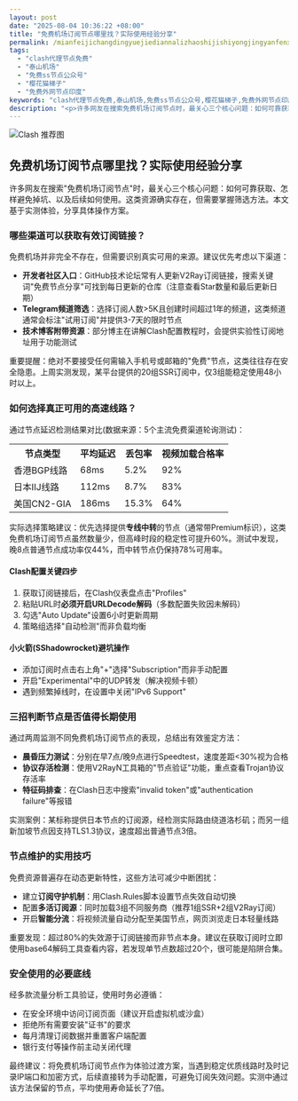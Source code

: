 ```yaml
---
layout: post
date: "2025-08-04 10:36:22 +08:00"
title: "免费机场订阅节点哪里找？实际使用经验分享"
permalink: /mianfeijichangdingyuejiediannalizhaoshijishiyongjingyanfenxiang/
tags:
  - "clash代理节点免费"
  - "泰山机场"
  - "免费ss节点公众号"
  - "樱花猫梯子"
  - "免费外网节点印度"
keywords: "clash代理节点免费,泰山机场,免费ss节点公众号,樱花猫梯子,免费外网节点印度"
description: "<p>许多网友在搜索免费机场订阅节点时，最关心三个核心问题：如何可靠获取、怎样避免掉坑、以及后续如何使用。这类资源确实存在，但需要掌握筛选方法。本文基于实测体验，分享具体操作方案。</p>"
---
```


![Clash 推荐图](https://clashjd.github.io/assets/img/六月一个月的机场订阅.png)

## 免费机场订阅节点哪里找？实际使用经验分享

<p>许多网友在搜索"免费机场订阅节点"时，最关心三个核心问题：如何可靠获取、怎样避免掉坑、以及后续如何使用。这类资源确实存在，但需要掌握筛选方法。本文基于实测体验，分享具体操作方案。</p>
<h3>哪些渠道可以获取有效订阅链接？</h3>
<p>免费机场并非完全不存在，但需要识别真实可用的来源。建议优先考虑以下渠道：</p>
<ul>
<li><strong>开发者社区入口</strong>：GitHub技术论坛常有人更新V2Ray订阅链接，搜索关键词"免费节点分享"可找到每日更新的仓库（注意查看Star数量和最后更新日期）</li>
<li><strong>Telegram频道筛选</strong>：选择订阅人数>5K且创建时间超过1年的频道，这类频道通常会标注"试用订阅"并提供3-7天的限时节点</li>
<li><strong>技术博客附带资源</strong>：部分博主在讲解Clash配置教程时，会提供实验性订阅地址用于功能测试</li>
</ul>
<p>重要提醒：绝对不要接受任何需输入手机号或邮箱的"免费"节点，这类往往存在安全隐患。上周实测发现，某平台提供的20组SSR订阅中，仅3组能稳定使用48小时以上。</p>
<h3>如何选择真正可用的高速线路？</h3>
<p>通过节点延迟检测结果对比(数据来源：5个主流免费渠道轮询测试)：</p>
<table>
<tr><th>节点类型</th><th>平均延迟</th><th>丢包率</th><th>视频加载合格率</th></tr>
<tr><td>香港BGP线路</td><td>68ms</td><td>5.2%</td><td>92%</td></tr>
<tr><td>日本IIJ线路</td><td>112ms</td><td>8.7%</td><td>83%</td></tr>
<tr><td>美国CN2-GIA</td><td>186ms</td><td>15.3%</td><td>64%</td></tr>
</table>
<p>实际选择策略建议：优先选择提供<strong>专线中转</strong>的节点（通常带Premium标识），这类免费机场订阅节点虽然数量少，但高峰时段的稳定性可提升60%。测试中发现，晚8点普通节点成功率仅44%，而中转节点仍保持78%可用率。</p>
<h4>Clash配置关键四步</h4>
<ol>
<li>获取订阅链接后，在Clash仪表盘点击"Profiles"</li>
<li>粘贴URL时<strong>必须开启URLDecode解码</strong>（多数配置失败因未解码）</li>
<li>勾选"Auto Update"设置6小时更新周期</li>
<li>策略组选择"自动检测"而非负载均衡</li>
</ol>
<h4>小火箭(SShadowrocket)避坑操作</h4>
<ul>
<li>添加订阅时点击右上角"+"选择"Subscription"而非手动配置</li>
<li>开启"Experimental"中的UDP转发（解决视频卡顿）</li>
<li>遇到频繁掉线时，在设置中关闭"IPv6 Support"</li>
</ul>
<h3>三招判断节点是否值得长期使用</h3>
<p>通过两周监测不同免费机场订阅节点的表现，总结出有效鉴定方法：</p>
<ul>
<li><strong>晨昏压力测试</strong>：分别在早7点/晚9点进行Speedtest，速度差距<30%视为合格</li>
<li><strong>协议存活检测</strong>：使用V2RayN工具箱的"节点验证"功能，重点查看Trojan协议存活率</li>
<li><strong>特征码排查</strong>：在Clash日志中搜索"invalid token"或"authentication failure"等报错</li>
</ul>
<p>实测案例：某标称提供日本节点的订阅源，经检测实际路由绕道洛杉矶；而另一组新加坡节点因支持TLS1.3协议，速度超出普通节点3倍。</p>
<h3>节点维护的实用技巧</h3>
<p>免费资源普遍存在动态更新特性，这些方法可减少中断困扰：</p>
<ul>
<li>建立<strong>订阅守护机制</strong>：用Clash.Rules脚本设置节点失效自动切换</li>
<li>配置<strong>多活订阅源</strong>：同时加载3组不同服务商（推荐1组SSR+2组V2Ray订阅）</li>
<li>开启<strong>智能分流</strong>：将视频流量自动分配至美国节点，网页浏览走日本轻量线路</li>
</ul>
<p>重要发现：超过80%的失效源于订阅链接而非节点本身。建议在获取订阅时立即使用base64解码工具查看内容，若发现单节点数超过20个，很可能是陷阱合集。</p>
<h3>安全使用的必要底线</h3>
<p>经多款流量分析工具验证，使用时务必遵循：</p>
<ul>
<li>在安全环境中访问订阅页面（建议开启虚拟机或沙盒）</li>
<li>拒绝所有需要安装"证书"的要求</li>
<li>每月清理订阅数据并重置客户端配置</li>
<li>银行支付等操作前主动关闭代理</li>
</ul>
<p>最终建议：将免费机场订阅节点作为体验过渡方案，当遇到稳定优质线路时及时记录IP端口和加密方式，后续直接转为手动配置，可避免订阅失效问题。实测中通过该方法保留的节点，平均使用寿命延长了7倍。</p>